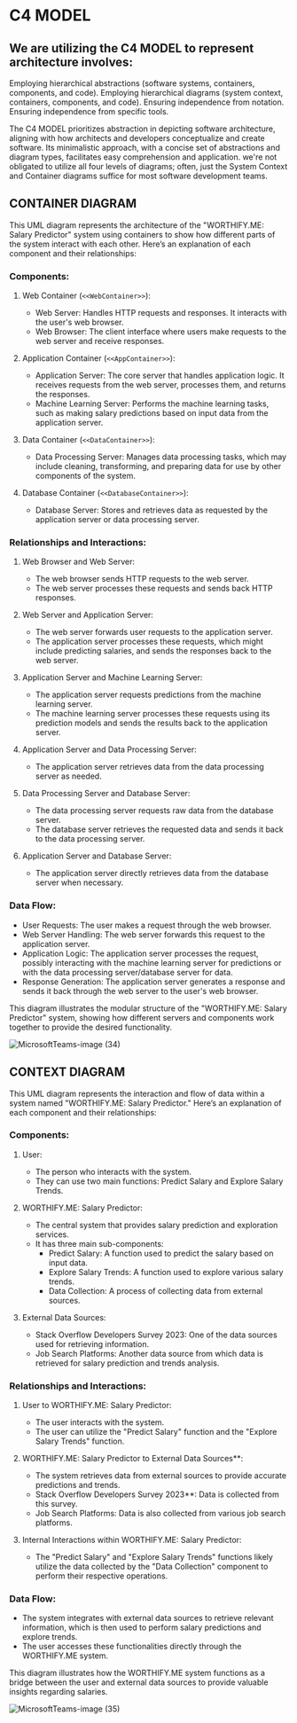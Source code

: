 # C4 MODEL
## We are utilizing the C4 MODEL to represent architecture involves:

Employing hierarchical abstractions (software systems, containers, components, and code).
Employing hierarchical diagrams (system context, containers, components, and code).
Ensuring independence from notation.
Ensuring independence from specific tools.

The C4 MODEL prioritizes abstraction in depicting software architecture, aligning with how architects and developers conceptualize and create software. Its minimalistic approach, with a concise set of abstractions and diagram types, facilitates easy comprehension and application. we're not obligated to utilize all four levels of diagrams; often, just the System Context and Container diagrams suffice for most software development teams.





## CONTAINER DIAGRAM

This UML diagram represents the architecture of the "WORTHIFY.ME: Salary Predictor" system using containers to show how different parts of the system interact with each other. Here’s an explanation of each component and their relationships:
 
### Components:
 
1. Web Container (`<<WebContainer>>`):
   - Web Server: Handles HTTP requests and responses. It interacts with the user's web browser.
   - Web Browser: The client interface where users make requests to the web server and receive responses.
 
2. Application Container (`<<AppContainer>>`):
   - Application Server: The core server that handles application logic. It receives requests from the web server, processes them, and returns the responses.
   - Machine Learning Server: Performs the machine learning tasks, such as making salary predictions based on input data from the application server.
 
3. Data Container (`<<DataContainer>>`):
   - Data Processing Server: Manages data processing tasks, which may include cleaning, transforming, and preparing data for use by other components of the system.
 
4. Database Container (`<<DatabaseContainer>>`):
   - Database Server: Stores and retrieves data as requested by the application server or data processing server.
 
### Relationships and Interactions:
 
1. Web Browser and Web Server:
   - The web browser sends HTTP requests to the web server.
   - The web server processes these requests and sends back HTTP responses.
 
2. Web Server and Application Server:
   - The web server forwards user requests to the application server.
   - The application server processes these requests, which might include predicting salaries, and sends the responses back to the web server.
 
3. Application Server and Machine Learning Server:
   - The application server requests predictions from the machine learning server.
   - The machine learning server processes these requests using its prediction models and sends the results back to the application server.
 
4. Application Server and Data Processing Server:
   - The application server retrieves data from the data processing server as needed.
 
5. Data Processing Server and Database Server:
   - The data processing server requests raw data from the database server.
   - The database server retrieves the requested data and sends it back to the data processing server.
 
6. Application Server and Database Server:
   - The application server directly retrieves data from the database server when necessary.
 
### Data Flow:
 
- User Requests: The user makes a request through the web browser.
- Web Server Handling: The web server forwards this request to the application server.
- Application Logic: The application server processes the request, possibly interacting with the machine learning server for predictions or with the data processing server/database server for data.
- Response Generation: The application server generates a response and sends it back through the web server to the user's web browser.
 
This diagram illustrates the modular structure of the "WORTHIFY.ME: Salary Predictor" system, showing how different servers and components work together to provide the desired functionality.


![MicrosoftTeams-image (34)](https://github.com/SWENGG4Y2024/SWENGG4Y2024_Team9/assets/63072170/ef67410c-85ab-45ed-99a1-853b19fc3623)


## CONTEXT DIAGRAM

This UML diagram represents the interaction and flow of data within a system named "WORTHIFY.ME: Salary Predictor." Here’s an explanation of each component and their relationships:
 
### Components:
 
1. User:
   - The person who interacts with the system.
   - They can use two main functions: Predict Salary and Explore Salary Trends.
 
2. WORTHIFY.ME: Salary Predictor:
   - The central system that provides salary prediction and exploration services.
   - It has three main sub-components:
     - Predict Salary: A function used to predict the salary based on input data.
     - Explore Salary Trends: A function used to explore various salary trends.
     - Data Collection: A process of collecting data from external sources.
 
3. External Data Sources:
   - Stack Overflow Developers Survey 2023: One of the data sources used for retrieving information.
   - Job Search Platforms: Another data source from which data is retrieved for salary prediction and trends analysis.
 
### Relationships and Interactions:
 
1. User to WORTHIFY.ME: Salary Predictor:
   - The user interacts with the system.
   - The user can utilize the "Predict Salary" function and the "Explore Salary Trends" function.
2. WORTHIFY.ME: Salary Predictor to External Data Sources**:
   - The system retrieves data from external sources to provide accurate predictions and trends.
   - Stack Overflow Developers Survey 2023**: Data is collected from this survey.
   - Job Search Platforms: Data is also collected from various job search platforms.
 
3. Internal Interactions within WORTHIFY.ME: Salary Predictor:
   - The "Predict Salary" and "Explore Salary Trends" functions likely utilize the data collected by the "Data Collection" component to perform their respective operations.
 
### Data Flow:
 
- The system integrates with external data sources to retrieve relevant information, which is then used to perform salary predictions and explore trends.
- The user accesses these functionalities directly through the WORTHIFY.ME system.
 
This diagram illustrates how the WORTHIFY.ME system functions as a bridge between the user and external data sources to provide valuable insights regarding salaries.

![MicrosoftTeams-image (35)](https://github.com/SWENGG4Y2024/SWENGG4Y2024_Team9/assets/63072170/18d4d493-576a-4005-b11d-83b519808076)








